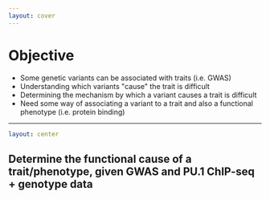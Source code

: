 ```yaml
---
layout: cover
---
```


# Objective

<v-clicks>

- Some genetic variants can be associated with traits (i.e. GWAS)
- Understanding which variants "cause" the trait is difficult
- Determining the mechanism by which a variant causes a trait is difficult
- Need some way of associating a variant to a trait and also a functional phenotype (i.e. protein binding)

 </v-clicks>
 
---

```yaml
layout: center
```

## Determine the functional cause of a trait/phenotype, given GWAS and PU.1 ChIP-seq + genotype data
